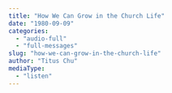```yaml
---
title: "How We Can Grow in the Church Life"
date: "1980-09-09"
categories: 
  - "audio-full"
  - "full-messages"
slug: "how-we-can-grow-in-the-church-life"
author: "Titus Chu"
mediaType: 
  - "listen"
---
```



